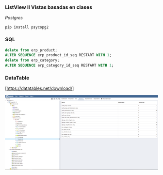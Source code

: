 ### ListView II Vistas basadas en clases

_Postgres_

```
pip install psycopg2
```

### SQL

```sql
delete from erp_product;
ALTER SEQUENCE erp_product_id_seq RESTART WITH 1;
delete from erp_category;
ALTER SEQUENCE erp_category_id_seq RESTART WITH 1;
```

### DataTable

[https://datatables.net/download/]

![django](./Images/secuencias.png)